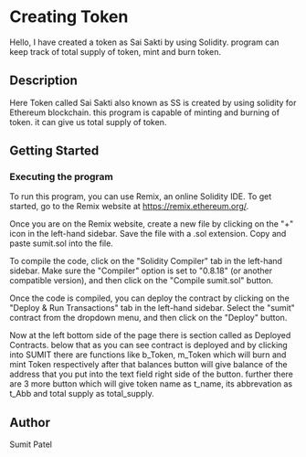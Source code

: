 # Creating Token

Hello, I have created a token as Sai Sakti by using Solidity. program can keep track of total supply of token, mint and burn token. 

## Description

Here Token called Sai Sakti also known as SS is created  by using solidity for Ethereum blockchain. this program is capable of minting and burning of token. it can give us total supply of token.

## Getting Started

### Executing the program

To run this program, you can use Remix, an online Solidity IDE. To get started, go to the Remix website at https://remix.ethereum.org/.

Once you are on the Remix website, create a new file by clicking on the "+" icon in the left-hand sidebar. Save the file with a .sol extension. Copy and paste sumit.sol into the file.

To compile the code, click on the "Solidity Compiler" tab in the left-hand sidebar. Make sure the "Compiler" option is set to "0.8.18" (or another compatible version), and then click on the "Compile sumit.sol" button.

Once the code is compiled, you can deploy the contract by clicking on the "Deploy & Run Transactions" tab in the left-hand sidebar. Select the "sumit" contract from the dropdown menu, and then click on the "Deploy" button.

Now at the left bottom side of the page there is section called as Deployed Contracts. below that as you can see contract is deployed and by clicking into SUMIT there are functions like b_Token, m_Token which will burn and mint Token respectively after that balances button will give balance of the address that you put into the text field right side of the button. further there are 3 more button which will give token name as t_name, its abbrevation as t_Abb and total supply as total_supply.

## Author

Sumit Patel